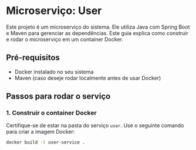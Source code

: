 # Microserviço: User

Este projeto é um microserviço do sistema. Ele utiliza Java com Spring Boot e Maven para gerenciar as dependências. Este guia explica como construir e rodar o microserviço em um container Docker.

## Pré-requisitos
- Docker instalado no seu sistema
- Maven (caso deseje rodar localmente antes de usar Docker)

## Passos para rodar o serviço

### 1. Construir o container Docker
Certifique-se de estar na pasta do serviço `user`. Use o seguinte comando para criar a imagem Docker:

```bash
docker build -t user-service .
